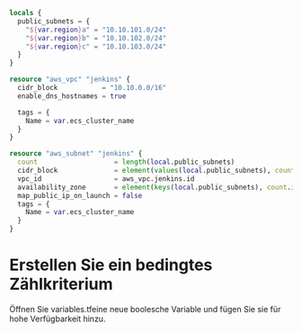 ```tf
locals {
  public_subnets = {
    "${var.region}a" = "10.10.101.0/24"
    "${var.region}b" = "10.10.102.0/24"
    "${var.region}c" = "10.10.103.0/24"
  }
}

resource "aws_vpc" "jenkins" {
  cidr_block           = "10.10.0.0/16"
  enable_dns_hostnames = true

  tags = {
    Name = var.ecs_cluster_name
  }
}

resource "aws_subnet" "jenkins" {
  count                   = length(local.public_subnets)
  cidr_block              = element(values(local.public_subnets), count.index)
  vpc_id                  = aws_vpc.jenkins.id
  availability_zone       = element(keys(local.public_subnets), count.index)
  map_public_ip_on_launch = false
  tags = {
    Name = var.ecs_cluster_name
  }
}
```

# Erstellen Sie ein bedingtes Zählkriterium
Öffnen Sie variables.tfeine neue boolesche Variable und fügen Sie sie für hohe Verfügbarkeit hinzu.
